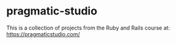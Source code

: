 # pragmatic-studio
This is a collection of projects from the Ruby and Rails course at: https://pragmaticstudio.com/
